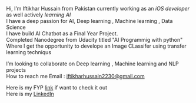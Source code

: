 Hi, I’m Iftikhar Hussain from Pakistan currently working as an _iOS developer_ as well actively _learning AI_\
I have a deep passion for AI, Deep learning , Machine learning , Data Science \
I have build AI Chatbot as a Final Year Project.\
Completed Nanodegree from Udacity titled "AI Programmig with python" Where I get the opportunity to develope an Image CLassifer using transfer learning techniqus

I’m looking to collaborate on Deep learning , Machine learning and  NLP  projects\
How to reach me Email : iftikharhussain2230@gmail.com

Here is my FYP [link](https://github.com/iftikharokz/Artificial-intelligent-Chatbot-Web-App) if want to check it out \
Here is my [LinkedIn](https://www.linkedin.com/in/iftikhar-hussain-16b795177/)

<!---
iftikharokz/iftikharokz is a ✨ special ✨ repository because its `README.md` (this file) appears on your GitHub profile.
You can click the Preview link to take a look at your changes.
--->
